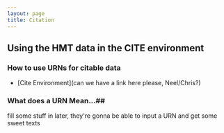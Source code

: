 ```yaml
---
layout: page
title: Citation
---
```


## Using the HMT data in the CITE environment #

### How to use URNs for citable data ##

- [Cite Environment](can we have a link here please, Neel/Chris?)

### What does a URN Mean...##

fill some stuff in later, they're gonna be able to input a URN and get some sweet texts
